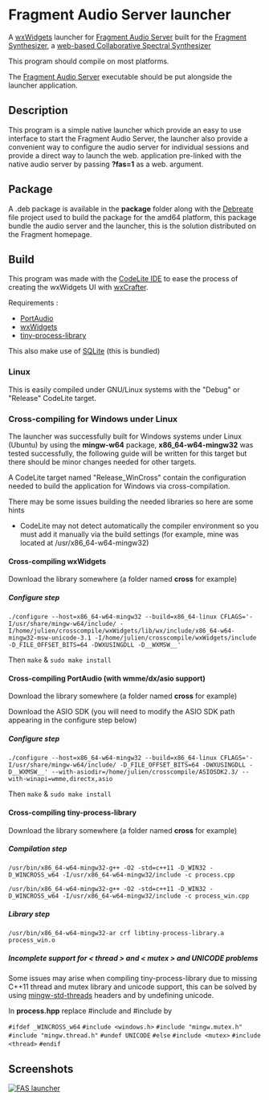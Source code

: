 # Fragment Audio Server launcher

A [wxWidgets](https://www.wxwidgets.org/) launcher for [Fragment Audio Server](https://github.com/grz0zrg/fas) built for the [Fragment Synthesizer](https://github.com/grz0zrg/fsynth), a [web-based Collaborative Spectral Synthesizer](https://www.fsynth.com)

This program should compile on most platforms.

The [Fragment Audio Server](https://github.com/grz0zrg/fas) executable should be put alongside the launcher application.

## Description

This program is a simple native launcher which provide an easy to use interface to start the Fragment Audio Server, the launcher also provide a convenient way to configure the audio server for individual sessions and provide a direct way to launch the web. application pre-linked with the native audio server by passing **?fas=1** as a web. argument.

## Package

A .deb package is available in the **package** folder along with the [Debreate](https://antumdeluge.github.io/debreate-web/) file project used to build the package for the amd64 platform, this package bundle the audio server and the launcher, this is the solution distributed on the Fragment homepage.

## Build

This program was made with the [CodeLite IDE](https://codelite.org/) to ease the process of creating the wxWidgets UI with [wxCrafter](https://wxcrafter.codelite.org/).

Requirements :

 * [PortAudio](http://www.portaudio.com/download.html)
 * [wxWidgets](https://www.wxwidgets.org/)
 * [tiny-process-library](https://github.com/eidheim/tiny-process-library)

This also make use of [SQLite](https://www.sqlite.org/) (this is bundled)

### Linux

This is easily compiled under GNU/Linux systems with the "Debug" or "Release" CodeLite target.

### Cross-compiling for Windows under Linux

The launcher was successfully built for Windows systems under Linux (Ubuntu) by using the **mingw-w64** package, **x86_64-w64-mingw32** was tested successfully, the following guide will be written for this target but there should be minor changes needed for other targets.

A CodeLite target named "Release_WinCross" contain the configuration needed to build the application for Windows via cross-compilation.

There may be some issues building the needed libraries so here are some hints

- CodeLite may not detect automatically the compiler environment so you must add it manually via the build settings (for example, mine was located at /usr/x86_64-w64-mingw32)

#### Cross-compiling wxWidgets

Download the library somewhere (a folder named **cross** for example)

##### Configure step

`./configure --host=x86_64-w64-mingw32 --build=x86_64-linux CFLAGS='-I/usr/share/mingw-w64/include/ -I/home/julien/crosscompile/wxWidgets/lib/wx/include/x86_64-w64-mingw32-msw-unicode-3.1 -I/home/julien/crosscompile/wxWidgets/include -D_FILE_OFFSET_BITS=64 -DWXUSINGDLL -D__WXMSW__'`

Then `make` & `sudo make install`

#### Cross-compiling PortAudio (with wmme/dx/asio support)

Download the library somewhere (a folder named **cross** for example)

Download the ASIO SDK (you will need to modify the ASIO SDK path appearing in the configure step below)

##### Configure step

`./configure --host=x86_64-w64-mingw32 --build=x86_64-linux CFLAGS='-I/usr/share/mingw-w64/include/ -D_FILE_OFFSET_BITS=64 -DWXUSINGDLL -D__WXMSW__' --with-asiodir=/home/julien/crosscompile/ASIOSDK2.3/ --with-winapi=wmme,directx,asio`

Then `make` & `sudo make install`

#### Cross-compiling tiny-process-library

Download the library somewhere (a folder named **cross** for example)

##### Compilation step

`/usr/bin/x86_64-w64-mingw32-g++ -O2 -std=c++11 -D_WIN32 -D_WINCROSS_w64 -I/usr/x86_64-w64-mingw32/include -c process.cpp`

`/usr/bin/x86_64-w64-mingw32-g++ -O2 -std=c++11 -D_WIN32 -D_WINCROSS_w64 -I/usr/x86_64-w64-mingw32/include -c process_win.cpp`

##### Library step

`/usr/bin/x86_64-w64-mingw32-ar crf libtiny-process-library.a process_win.o`

##### Incomplete support for < thread > and < mutex > and UNICODE problems

Some issues may arise when compiling tiny-process-library due to missing C++11 thread and mutex library and unicode support, this can be solved by using [mingw-std-threads](https://github.com/meganz/mingw-std-threads) headers and by undefining unicode.

In **process.hpp** replace #include <mutex> and #include <thread> by

`#ifdef _WINCROSS_w64`
`#include <windows.h>`
`#include "mingw.mutex.h"`
`#include "mingw.thread.h"`
`#undef UNICODE`
`#else`
`#include <mutex>`
`#include <thread>`
`#endif`

## Screenshots

[![FAS launcher](https://www.fsynth.com/data/fas_launcher.png)](https://github.com/grz0zrg/fas_launcher)
